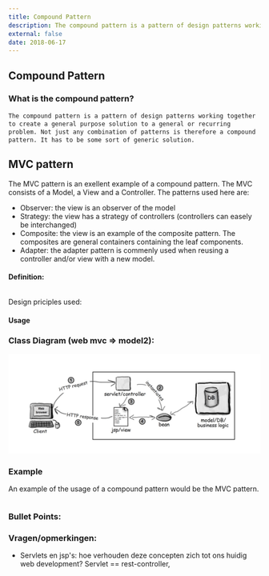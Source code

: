 ```yaml
---
title: Compound Pattern
description: The compound pattern is a pattern of design patterns working together to create a general purpose solution to a general or recurring problem. Not just any combination of patterns is therefore a compound pattern. It has to be some sort of generic solution.
external: false
date: 2018-06-17
---
```


## Compound Pattern

### What is the compound pattern?

```
The compound pattern is a pattern of design patterns working together to create a general purpose solution to a general or recurring problem. Not just any combination of patterns is therefore a compound pattern. It has to be some sort of generic solution.
```

## MVC pattern

The MVC pattern is an exellent example of a compound pattern. The MVC consists of a Model, a View and a Controller.
The patterns used here are:

- Observer: the view is an observer of the model
- Strategy: the view has a strategy of controllers (controllers can easely be interchanged)
- Composite: the view is an example of the composite pattern. The composites are general containers containing the leaf components.
- Adapter: the adapter pattern is commenly used when reusing a controller and/or view with a new model.

#### Definition:

```

```

Design priciples used:

#### Usage

### Class Diagram (web mvc => model2):

![alt text](https://github.com/VanausloosThomas/PersonalDevelopment/blob/master/knowledge/DesignPatterns/webMvc.jpeg "Mvc for the web")

### Example

An example of the usage of a compound pattern would be the MVC pattern.

```java

```

### Bullet Points:

### Vragen/opmerkingen:

- Servlets en jsp's: hoe verhouden deze concepten zich tot ons huidig web development? Servlet == rest-controller,
